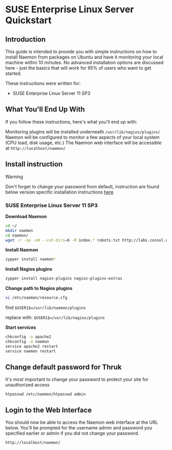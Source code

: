 # SUSE Enterprise Linux Server Quickstart

## Introduction

This guide is intended to provide you with simple instructions on how to install Naemon from packages on Ubuntu and have it monitoring your local machine within 10 minutes. No advanced installation options are discussed here - just the basics that will work for 95% of users who want to get started.

These instructions were written for:

* SUSE Enterprise Linux Server 11 SP3

## What You'll End Up With

If you follow these instructions, here's what you'll end up with:


Monitoring plugins will be installed underneath `/usr/lib/nagios/plugins/`
Naemon will be configured to monitor a few aspects of your local system (CPU load, disk usage, etc.)
The Naemon web interface will be accessible at `http://localhost/naemon/`


## Install instruction 

> [!WARNING]
> Don't forget to change your password from default, instruction are found below version specific installation instructions [here](#change-default-password-for-thruk)

### SUSE Enterprise Linux Server 11 SP3

**Download Naemon**

```bash
cd ~/
mkdir naemon
cd naemon/
wget -r -np -nH --cut-dirs=6 -R index.* robots.txt http://labs.consol.de/naemon/release/v0.8.0/sles11sp3/x86_64/
```

**Install Naemon**

```bash
zypper install naemon*
```

**Install Nagios plugins**

```bash
zypper install nagios-plugins nagios-plugins-extras
```

**Change path to Nagios plugins**

```bash
vi /etc/naemon/resource.cfg 
```

find `$USER1$=/usr/lib/naemon/plugins`

replace with: `$USER1$=/usr/lib/nagios/plugins`

**Start services**

```bash
chkconfig -a apache2
chkconfig -a naemon
service apache2 restart
service naemon restart
```

## Change default password for Thruk

It's most important to change your password to protect your site for unauthorized access

```
htpasswd /etc/naemon/htpasswd admin
```

## Login to the Web Interface

You should now be able to access the Naemon web interface at the URL below.  You'll be prompted for the username admin and password you specified earlier or admin if you did not change your password.

```
http://localhost/naemon/
```
